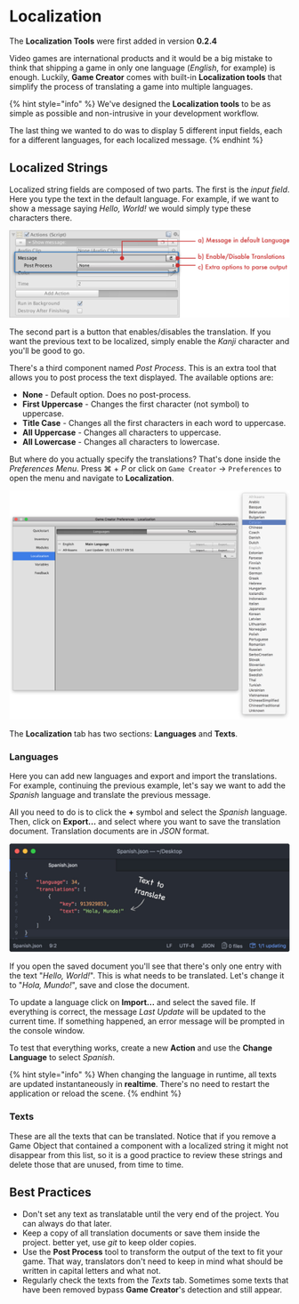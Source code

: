 # Localization

The **Localization Tools** were first added in version **0.2.4**

Video games are international products and it would be a big mistake to think that shipping a game in only one language \(_English_, for example\) is enough. Luckily, **Game Creator** comes with built-in **Localization tools** that simplify the process of translating a game into multiple languages.

{% hint style="info" %}
We've designed the **Localization tools** to be as simple as possible and non-intrusive in your development workflow. 

The last thing we wanted to do was to display 5 different input fields, each for a different languages, for each localized message.
{% endhint %}

## Localized Strings <a id="localized-strings"></a>

Localized string fields are composed of two parts. The first is the _input field_. Here you type the text in the default language. For example, if we want to show a message saying _Hello, World!_ we would simply type these characters there.

![](../../.gitbook/assets/localization-locstring.jpg)

The second part is a button that enables/disables the translation. If you want the previous text to be localized, simply enable the _Kanji_ character and you'll be good to go.

There's a third component named _Post Process_. This is an extra tool that allows you to post process the text displayed. The available options are:

* **None** - Default option. Does no post-process.
* **First Uppercase** - Changes the first character \(not symbol\) to uppercase.
* **Title Case** - Changes all the first characters in each word to uppercase.
* **All Uppercase** - Changes all characters to uppercase.
* **All Lowercase** - Changes all characters to lowercase.

But where do you actually specify the translations? That's done inside the _Preferences Menu_. Press ⌘ + _P_ or click on `Game Creator` → `Preferences` to open the menu and navigate to **Localization**.

![](../../.gitbook/assets/localization-menu.jpg)

The **Localization** tab has two sections: **Languages** and **Texts**.

### Languages <a id="languages"></a>

Here you can add new languages and export and import the translations. For example, continuing the previous example, let's say we want to add the _Spanish_ language and translate the previous message.

All you need to do is to click the **+** symbol and select the _Spanish_ language. Then, click on **Export...** and select where you want to save the translation document. Translation documents are in _JSON_ format.

![](../../.gitbook/assets/localization-doc.jpg)

If you open the saved document you'll see that there's only one entry with the text "_Hello, World!_". This is what needs to be translated. Let's change it to "_Hola, Mundo!_", save and close the document.

To update a language click on **Import...** and select the saved file. If everything is correct, the message _Last Update_ will be updated to the current time. If something happened, an error message will be prompted in the console window.

To test that everything works, create a new **Action** and use the **Change Language** to select _Spanish_.

{% hint style="info" %}
When changing the language in runtime, all texts are updated instantaneously in **realtime**. There's no need to restart the application or reload the scene.
{% endhint %}

### Texts <a id="texts"></a>

These are all the texts that can be translated. Notice that if you remove a Game Object that contained a component with a localized string it might not disappear from this list, so it is a good practice to review these strings and delete those that are unused, from time to time.

## Best Practices <a id="best-practices"></a>

* Don't set any text as translatable until the very end of the project. You can always do that later.
* Keep a copy of all translation documents or save them inside the project. better yet, use _git_ to keep older copies.
* Use the **Post Process** tool to transform the output of the text to fit your game. That way, translators don't need to keep in mind what should be written in capital letters and what not.
* Regularly check the texts from the _Texts_ tab. Sometimes some texts that have been removed bypass **Game Creator**'s detection and still appear.

